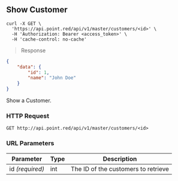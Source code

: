 ## Show Customer

```shell
curl -X GET \
  'https://api.point.red/api/v1/master/customers/<id>' \
  -H 'Authorization: Bearer <access_token>' \
  -H 'cache-control: no-cache'
```

> Response

```json
{
    "data": {
        "id": 1,
        "name": "John Doe"
    }
}
```

Show a Customer.

### HTTP Request

`GET http://api.point.red/api/v1/master/customers/<id>`

### URL Parameters

Parameter | Type | Description
--------- | ----------- | -----------
id *(required)* | int | The ID of the customers to retrieve
